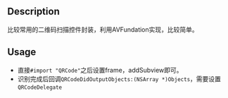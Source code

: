 <img sec=https://github.com/yuejieee/QRCode/blob/master/PreviewImage.gif width=500/>

## Description
比较常用的二维码扫描控件封装，利用AVFundation实现，比较简单。
## Usage
* 直接`#import "QRCode"`之后设置frame，addSubview即可。
* 识别完成后回调`QRCodeDidOutputObjects:(NSArray *)Objects`，需要设置`QRCodeDelegate`
